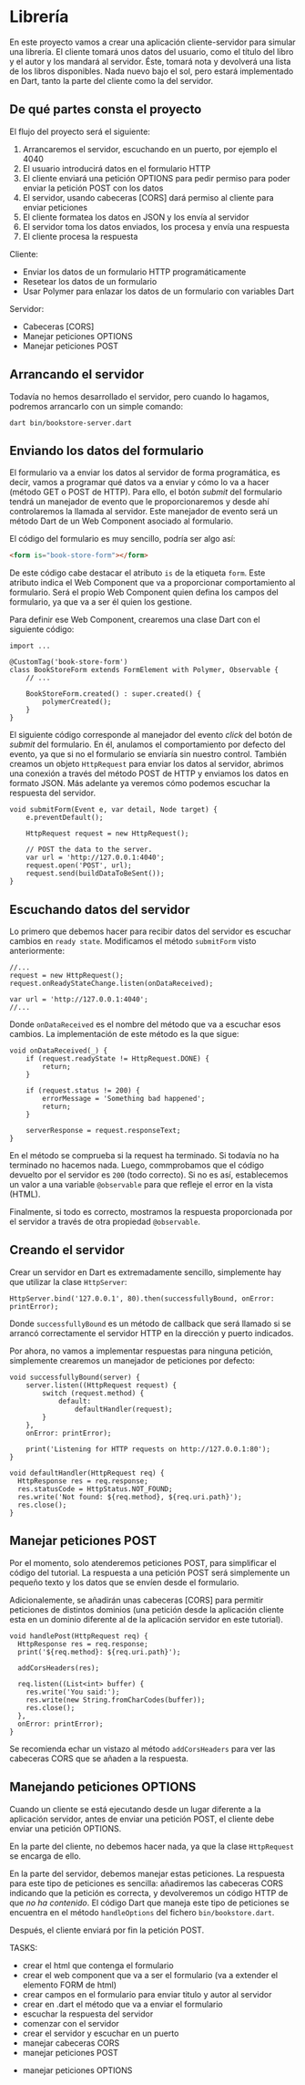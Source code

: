 # Librería

En este proyecto vamos a crear una aplicación cliente-servidor para simular
una librería. El cliente tomará unos datos del usuario, como el título del
libro y el autor y los mandará al servidor. Éste, tomará nota y devolverá
una lista de los libros disponibles. Nada nuevo bajo el sol, pero estará
implementado en Dart, tanto la parte del cliente como la del servidor.

## De qué partes consta el proyecto

El flujo del proyecto será el siguiente:

1. Arrancaremos el servidor, escuchando en un puerto, por ejemplo el 4040
2. El usuario introducirá datos en el formulario HTTP
3. El cliente enviará una petición OPTIONS para pedir permiso para poder
enviar la petición POST con los datos
4. El servidor, usando cabeceras [CORS] dará permiso al cliente para
enviar peticiones
5. El cliente formatea los datos en JSON y los envía al servidor
6. El servidor toma los datos enviados, los procesa y envía una
respuesta
7. El cliente procesa la respuesta 

Cliente:

- Enviar los datos de un formulario HTTP programáticamente
- Resetear los datos de un formulario
- Usar Polymer para enlazar los datos de un formulario con variables Dart

Servidor:

- Cabeceras [CORS]
- Manejar peticiones OPTIONS
- Manejar peticiones POST

## Arrancando el servidor

Todavía no hemos desarrollado el servidor, pero cuando lo hagamos, podremos
arrancarlo con un simple comando:

```
dart bin/bookstore-server.dart
```

## Enviando los datos del formulario

El formulario va a enviar los datos al servidor de forma programática, es decir,
vamos a programar qué datos va a enviar y cómo lo va a hacer (método GET o POST
de HTTP). Para ello, el botón *submit* del formulario tendrá un manejador
de evento que le proporcionaremos y desde ahí controlaremos la llamada al
servidor. Este manejador de evento será un método Dart de un Web Component
asociado al formulario.

El código del formulario es muy sencillo, podría ser algo así:

``` html
<form is="book-store-form"></form>
```

De este código cabe destacar el atributo `is` de la etiqueta `form`. Este atributo
indica el Web Component que va a proporcionar comportamiento al formulario. Será
el propio Web Component quien defina los campos del formulario, ya que va a ser
él quien los gestione.

Para definir ese Web Component, crearemos una clase Dart con el siguiente
código:

```
import ...

@CustomTag('book-store-form')
class BookStoreForm extends FormElement with Polymer, Observable {
    // ...

    BookStoreForm.created() : super.created() { 
        polymerCreated();
    }
}

```

El siguiente código corresponde al manejador del evento *click* del botón de
*submit* del formulario. En él, anulamos el comportamiento por defecto del
evento, ya que si no el formulario se enviaría sin nuestro control. También
creamos un objeto `HttpRequest` para enviar los datos al servidor, abrimos
una conexión a través del método POST de HTTP y enviamos los datos en formato
JSON. Más adelante ya veremos cómo podemos escuchar la respuesta del servidor.

```
void submitForm(Event e, var detail, Node target) {
    e.preventDefault();
       
    HttpRequest request = new HttpRequest();

    // POST the data to the server.
    var url = 'http://127.0.0.1:4040';
    request.open('POST', url);
    request.send(buildDataToBeSent());
}
```

## Escuchando datos del servidor

Lo primero que debemos hacer para recibir datos del servidor es escuchar cambios
en `ready state`. Modificamos el método `submitForm` visto anteriormente:

```
//...
request = new HttpRequest();
request.onReadyStateChange.listen(onDataReceived);

var url = 'http://127.0.0.1:4040';
//...
```

Donde `onDataReceived` es el nombre del método que va a escuchar esos cambios.
La implementación de este método es la que sigue:

```
void onDataReceived(_) {
    if (request.readyState != HttpRequest.DONE) {
        return;
    }

    if (request.status != 200) {
        errorMessage = 'Something bad happened';
        return;
    }

    serverResponse = request.responseText;
}
```

En el método se comprueba si la request ha terminado. Si todavía no ha terminado
no hacemos nada. Luego, commprobamos que el código devuelto por el servidor es
`200` (todo correcto). Si no es así, establecemos un valor a una variable
`@observable` para que refleje el error en la vista (HTML). 

Finalmente, si todo es correcto, mostramos la respuesta proporcionada por el
servidor a través de otra propiedad `@observable`.

## Creando el servidor

Crear un servidor en Dart es extremadamente sencillo, simplemente hay que
utilizar la clase `HttpServer`:

```
HttpServer.bind('127.0.0.1', 80).then(successfullyBound, onError: printError);
``` 

Donde `successfullyBound` es un método de callback que será llamado si se
arrancó correctamente el servidor HTTP en la dirección y puerto indicados.

Por ahora, no vamos a implementar respuestas para ninguna petición, simplemente
crearemos un manejador de peticiones por defecto:

```
void successfullyBound(server) {
    server.listen((HttpRequest request) {
        switch (request.method) {
            default:
                defaultHandler(request);
        }
    },
    onError: printError);
    
    print('Listening for HTTP requests on http://127.0.0.1:80');
}

void defaultHandler(HttpRequest req) {
  HttpResponse res = req.response;
  res.statusCode = HttpStatus.NOT_FOUND;
  res.write('Not found: ${req.method}, ${req.uri.path}');
  res.close();
}
```

## Manejar peticiones POST

Por el momento, solo atenderemos peticiones POST, para simplificar el código del
tutorial. La respuesta a una petición POST será simplemente un pequeño texto y
los datos que se envíen desde el formulario.

Adicionalemente, se añadirán unas cabeceras [CORS] para permitir peticiones de
distintos dominios (una petición desde la aplicación cliente esta en un
dominio diferente al de la aplicación servidor en este tutorial).

```
void handlePost(HttpRequest req) {
  HttpResponse res = req.response;
  print('${req.method}: ${req.uri.path}');
  
  addCorsHeaders(res);
  
  req.listen((List<int> buffer) {
    res.write('You said:');
    res.write(new String.fromCharCodes(buffer));
    res.close();
  },
  onError: printError);
}
```

Se recomienda echar un vistazo al método `addCorsHeaders` para ver las cabeceras
CORS que se añaden a la respuesta.

## Manejando peticiones OPTIONS

Cuando un cliente se está ejecutando desde un lugar diferente a la aplicación
servidor, antes de enviar una petición POST, el cliente debe enviar una petición
OPTIONS. 

En la parte del cliente, no debemos hacer nada, ya que la clase `HttpRequest` se
encarga de ello.

En la parte del servidor, debemos manejar estas peticiones. La respuesta para este
tipo de peticiones es sencilla: añadiremos las cabeceras CORS indicando que la
petición es correcta, y devolveremos un código HTTP de que *no ha contenido*. El
código Dart que maneja este tipo de peticiones se encuentra en el método
`handleOptions` del fichero `bin/bookstore.dart`.

Después, el cliente enviará por fin la petición POST.










TASKS:
+ crear el html que contenga el formulario
+ crear el web component que va a ser el formulario (va a extender el elemento FORM de html)
+ crear campos en el formulario para enviar titulo y autor al servidor
+ crear en .dart el método que va a enviar el formulario
+ escuchar la respuesta del servidor
+ comenzar con el servidor
+ crear el servidor y escuchar en un puerto
+ manejar cabeceras CORS
+ manejar peticiones POST
- manejar peticiones OPTIONS

